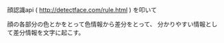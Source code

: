 
顔認識api ( http://detectface.com/rule.html ) を叩いて

顔の各部分の色とかをとって色情報から差分をとって、
分かりやすい情報として差分情報を文字に起こす。

